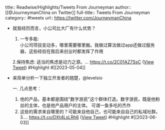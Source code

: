 title:: Readwise/Highlights/Tweets From Journeyman
author:: [[@JourneymanChina on Twitter]]
full-title:: Tweets From Journeyman
category:: #tweets
url:: https://twitter.com/JourneymanChina

- 就我经历而言，小公司比大厂有什么优势？
  
  1. 一专多能:  
  小公司项目变动多，哪里需要哪里搬。我做过算法做过app还做过服务器，这些经验在我后来创业时都发挥了作用
  
  2.保持焦虑: 
  适当的焦虑是动力之源。… https://t.co/2C01AZ7SsC ([View Tweet](https://twitter.com/JourneymanChina/status/1642760461195284481)) #Highlight #[[2023-05-04]]
- 来简单分析一下独立开发者的翘楚，@levelsio
  
  一. 几点思考：
  1. 他的产品，基本都是围绕"数字游民"这个群体打造。数字游民，既是他粉丝的主体，也是他产品用户的主体。 可谓一鱼多吃的杰作
  2. 这些的需求来自哪里的？可能来自他自己，也可能来自自己的私域社群。
  3.… https://t.co/DXt4LsLRh6 ([View Tweet](https://twitter.com/JourneymanChina/status/1664524296360964096)) #Highlight #[[2023-06-03]]